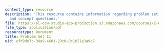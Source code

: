 ```yaml
---
content_type: resource
description: 'This resource contains information regarding problem set 11: problems
  and concept questions.'
file: https://ol-ocw-studio-app-production.s3.amazonaws.com/courses/2-003sc-engineering-dynamics-fall-2011/efd9de7c38a9460123c80c1851e3a9c7_MIT2_003SCF11_pset11.pdf
file_type: application/pdf
resourcetype: Document
title: Problem Set 11
uid: efd9de7c-38a9-4601-23c8-0c1851e3a9c7
---
```

